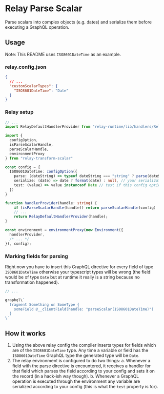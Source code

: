# Relay Parse Scalar

Parse scalars into complex objects (e.g. dates) and serialize them before
executing a GraphQL operation.

## Usage

Note: This README uses `ISO8601DateTime` as an example.

### relay.config.json

```JSON
{
  // ...
  "customScalarTypes": {
    "ISO8601DateTime": "Date"
  }
}
```

### Relay setup

```typescript
// ...
import RelayDefaultHandlerProvider from "relay-runtime/lib/handlers/RelayDefaultHandlerProvider";

import {
  configOption,
  isParseScalarHandle,
  parseScalarHandle,
  environmentProxy
} from "relay-transform-scalar"

const config = {
  ISO8601DateTime: configOption({
    parse: (dateString) => typeof dateString === "string" ? parse(dateString) : null, // your parse logic here
    serialize: (date) => date ? format(date) : null, // your serialization logic here
    test: (value) => value instanceof Date // test if this config option should be used for serialization
  })
}

function handlerProvider(handle: string) {
    if (isParseScalarHandle(handle)) return parseScalarHandle(config)
    // ...
    return RelayDefaultHandlerProvider(handle);
}

const environment = environmentProxy(new Environment({
  handlerProvider,
  /* ... */
}), config);
```

### Marking fields for parsing

Right now you have to insert this GraphQL directive for every field of type
`ISO8601DateTime` otherwise your typescript types will be wrong (the field
would be of type `Date` but at runtime it really is a string because
no transformation happened).

```typescript
// ...

graphql\`
  fragment Something on SomeType {
    someField @__clientField(handle: "parseScalar(ISO8601DateTime)")
  }
\`
```

## How it works

1. Using the above relay config the compiler inserts types for fields which are of
the `ISO8601DateTime` type. Any time a variable or field has the
`ISO8601DateTime` GraphQL type the generated type will be `Date`.
2. The relay environment is configured to do two things:
  a. Whenever a field with the parse directive is encountered, it receives a
  handler for that field which parses the field according to your config and
  sets it on the record (in a hack-ish way though).
  b. Whenever a GraphQL operation is executed through the environment any
  variable are serialized according to your config (this is what the `test`
  property is for).
